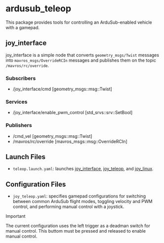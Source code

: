 # ardusub_teleop

This package provides tools for controlling an ArduSub-enabled vehicle with a
gamepad.

## joy_interface

joy_interface is a simple node that converts `geometry_msgs/Twist` messages
into `mavros_msgs/OverrideRCIn` messages and publishes them on the topic
`/mavros/rc/override`.

### Subscribers

* /joy_interface/cmd [geometry_msgs::msg::Twist]

### Services

* /joy_interface/enable_pwm_control [std_srvs::srv::SetBool]

### Publishers

* /cmd_vel [geometry_msgs::msg::Twist]
* /mavros/rc/override [mavros_msgs::msg::OverrideRCIn]

## Launch Files

* `teleop.launch.yaml`: launches [joy_interface](#joy_interface), [joy_teleop](https://github.com/ros-teleop/teleop_tools),
  and [joy_linux](https://github.com/ros-drivers/joystick_drivers/tree/ros2).

## Configuration Files

* `joy_teleop.yaml`: specifies gamepad configurations for switching between
  common ArduSub flight modes, toggling velocity and PWM control, and
  performing manual control with a joystick.

> [!IMPORTANT]
> The current configuration uses the left trigger as a deadman switch for
> manual control. This buttom must be pressed and released to enable manual
> control.
